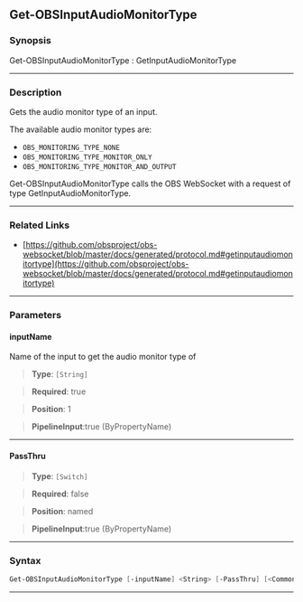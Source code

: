 Get-OBSInputAudioMonitorType
----------------------------
### Synopsis
Get-OBSInputAudioMonitorType : GetInputAudioMonitorType

---
### Description

Gets the audio monitor type of an input.

The available audio monitor types are:

- `OBS_MONITORING_TYPE_NONE`
- `OBS_MONITORING_TYPE_MONITOR_ONLY`
- `OBS_MONITORING_TYPE_MONITOR_AND_OUTPUT`


Get-OBSInputAudioMonitorType calls the OBS WebSocket with a request of type GetInputAudioMonitorType.

---
### Related Links
* [https://github.com/obsproject/obs-websocket/blob/master/docs/generated/protocol.md#getinputaudiomonitortype](https://github.com/obsproject/obs-websocket/blob/master/docs/generated/protocol.md#getinputaudiomonitortype)



---
### Parameters
#### **inputName**

Name of the input to get the audio monitor type of



> **Type**: ```[String]```

> **Required**: true

> **Position**: 1

> **PipelineInput**:true (ByPropertyName)



---
#### **PassThru**

> **Type**: ```[Switch]```

> **Required**: false

> **Position**: named

> **PipelineInput**:true (ByPropertyName)



---
### Syntax
```PowerShell
Get-OBSInputAudioMonitorType [-inputName] <String> [-PassThru] [<CommonParameters>]
```
---
